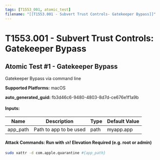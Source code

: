 ```yaml
---
tags: [T1553_001, atomic_test]
filename: "[[T1553.001 - Subvert Trust Controls- Gatekeeper Bypass]]"
---
```

# T1553.001 - Subvert Trust Controls: Gatekeeper Bypass

## Atomic Test #1 - Gatekeeper Bypass
Gatekeeper Bypass via command line

**Supported Platforms:** macOS


**auto_generated_guid:** fb3d46c6-9480-4803-8d7d-ce676e1f1a9b





#### Inputs:
| Name | Description | Type | Default Value |
|------|-------------|------|---------------|
| app_path | Path to app to be used | path | myapp.app|


#### Attack Commands: Run with `sh`!  Elevation Required (e.g. root or admin) 


```sh
sudo xattr -d com.apple.quarantine #{app_path}
```






<br/>
